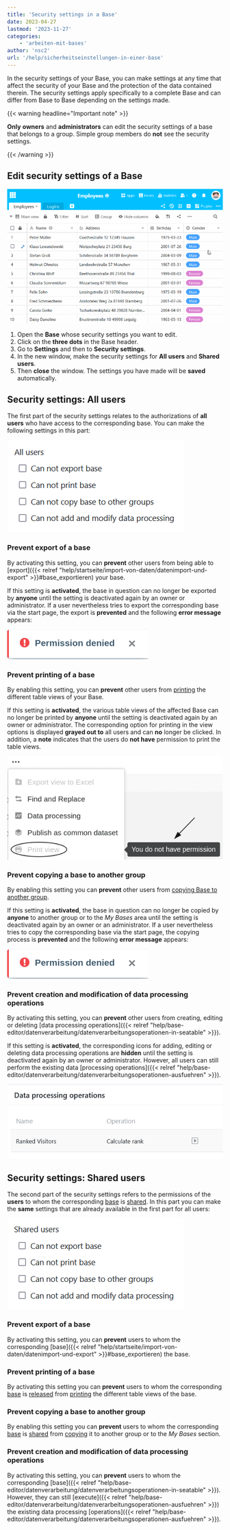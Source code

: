```yaml
---
title: 'Security settings in a Base'
date: 2023-04-27
lastmod: '2023-11-27'
categories:
    - 'arbeiten-mit-bases'
author: 'nsc2'
url: '/help/sicherheitseinstellungen-in-einer-base'
---
```


In the security settings of your Base, you can make settings at any time that affect the security of your Base and the protection of the data contained therein. The security settings apply specifically to a complete Base and can differ from Base to Base depending on the settings made.

{{< warning  headline="Important note" >}}

**Only** **owners** and **administrators** can edit the security settings of a base that belongs to a group. Simple group members do **not** see the security settings.

{{< /warning >}}

## Edit security settings of a Base

![Security settings in a base](images/Security-settings-of-a-base.gif)

1. Open the **Base** whose security settings you want to edit.
2. Click on the **three dots** in the Base header.
3. Go to **Settings** and then to **Security settings**.
4. In the new window, make the security settings for **All users** and **Shared users**.
5. Then **close** the window. The settings you have made will be **saved** automatically.

## Security settings: All users

The first part of the security settings relates to the authorizations of **all users** who have access to the corresponding base. You can make the following settings in this part:

![Security settings for all users](images/Security-settings-for-all-users.png)

### Prevent export of a base

By activating this setting, you can **prevent** other users from being able to [export]({{< relref "help/startseite/import-von-daten/datenimport-und-export" >}}#base_exportieren) your base.

If this setting is **activated**, the base in question can no longer be exported by **anyone** until the setting is deactivated again by an owner or administrator. If a user nevertheless tries to export the corresponding base via the start page, the export is **prevented** and the following **error message** appears:

![Error message on attempted base export when the "Prevent export of a base" security setting is enabled for all users](images/fehlermeldung-sicherheitseinstellung-base-exportieren-alle.png)

### Prevent printing of a base

By enabling this setting, you can **prevent** other users from [printing](https://seatable.io/en/docs/grundlagen-von-ansichten/das-drucken-einer-ansicht/) the different table views of your Base.

If this setting is **activated**, the various table views of the affected Base can no longer be printed by **anyone** until the setting is deactivated again by an owner or administrator. The corresponding option for printing in the view options is displayed **grayed out to** all users and can **no** longer be clicked. In addition, a **note** indicates that the users do **not have** permission to print the table views.

![Grayed out option for printing table views of a base if the "Prevent printing of a base" option is enabled in the security settings for all users](images/no-permission-for-printing-table-views-due-security-settings-all-users.png)

### Prevent copying a base to another group

By enabling this setting you can **prevent** other users from [copying Base to another group](https://seatable.io/en/docs/arbeiten-mit-bases/eine-base-in-eine-gruppe-kopieren/).

If this setting is **activated**, the base in question can no longer be copied by **anyone** to another group or to the _My Bases_ area until the setting is deactivated again by an owner or an administrator. If a user nevertheless tries to copy the corresponding base via the start page, the copying process is **prevented** and the following **error message** appears:

![Error message when trying to copy a base if the security setting "Prevent copying a base to another group" is enabled for all users](images/fehlermeldung-sicherheitseinstellung-base-exportieren-alle.png)

### Prevent creation and modification of data processing operations

By activating this setting, you can **prevent** other users from creating, editing or deleting [data processing operations]({{< relref "help/base-editor/datenverarbeitung/datenverarbeitungsoperationen-in-seatable" >}}).

If this setting is **activated**, the corresponding icons for adding, editing or deleting data processing operations are **hidden** until the setting is deactivated again by an owner or administrator. However, all users can still perform the existing data [processing operations]({{< relref "help/base-editor/datenverarbeitung/datenverarbeitungsoperationen-ausfuehren" >}}).

![Execute data processing operation](images/Datenverarbeitungsoperation-ausfuehren.png)

## Security settings: Shared users

The second part of the security settings refers to the permissions of the **users** to whom the corresponding [base](https://seatable.io/en/docs/freigaben/anlegen-einer-benutzerfreigabe/) is [shared](https://seatable.io/en/docs/freigaben/anlegen-einer-benutzerfreigabe/). In this part you can make the **same** settings that are already available in the first part for all users:

![Security settings for shared users](images/Security-settings-for-shared-users.png)

### Prevent export of a base

By activating this setting, you can **prevent** users to whom the corresponding [base]({{< relref "help/startseite/import-von-daten/datenimport-und-export" >}}#base_exportieren) the base.

### Prevent printing of a base

By activating this setting you can **prevent** users to whom the corresponding [base](https://seatable.io/en/docs/freigaben/anlegen-einer-benutzerfreigabe/) is [released](https://seatable.io/en/docs/freigaben/anlegen-einer-benutzerfreigabe/) from [printing](https://seatable.io/en/docs/grundlagen-von-ansichten/das-drucken-einer-ansicht/) the different table views of the base.

### Prevent copying a base to another group

By enabling this setting you can **prevent** users to whom the corresponding [base](https://seatable.io/en/docs/freigaben/anlegen-einer-benutzerfreigabe/) is [shared](https://seatable.io/en/docs/freigaben/anlegen-einer-benutzerfreigabe/) from [copying](https://seatable.io/en/docs/arbeiten-mit-bases/eine-base-in-eine-gruppe-kopieren/) it to another group or to the _My Bases_ section.

### Prevent creation and modification of data processing operations

By activating this setting, you can **prevent** users to whom the corresponding [base]({{< relref "help/base-editor/datenverarbeitung/datenverarbeitungsoperationen-in-seatable" >}}). However, they can still [execute]({{< relref "help/base-editor/datenverarbeitung/datenverarbeitungsoperationen-ausfuehren" >}}) the existing data processing [operations]({{< relref "help/base-editor/datenverarbeitung/datenverarbeitungsoperationen-ausfuehren" >}}).
